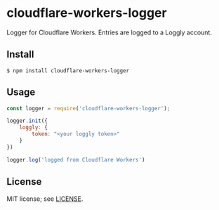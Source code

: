 # cloudflare-workers-logger
Logger for Cloudflare Workers.  Entries are logged to a Loggly account.

## Install
```
$ npm install cloudflare-workers-logger
```


## Usage
```javascript
const logger = require('cloudflare-workers-logger');

logger.init({
    loggly: {
        token: "<your loggly token>"
    }
})

logger.log('logged from Cloudflare Workers')

```

## License
MIT license; see [LICENSE](./LICENSE).
